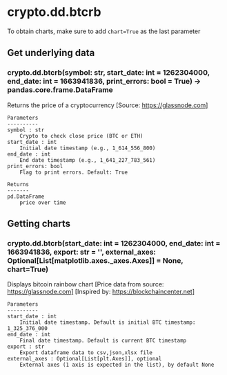 # crypto.dd.btcrb

To obtain charts, make sure to add `chart=True` as the last parameter

## Get underlying data 
### crypto.dd.btcrb(symbol: str, start_date: int = 1262304000, end_date: int = 1663941836, print_errors: bool = True) -> pandas.core.frame.DataFrame

Returns the price of a cryptocurrency
    [Source: https://glassnode.com]

    Parameters
    ----------
    symbol : str
        Crypto to check close price (BTC or ETH)
    start_date : int
        Initial date timestamp (e.g., 1_614_556_800)
    end_date : int
        End date timestamp (e.g., 1_641_227_783_561)
    print_errors: bool
        Flag to print errors. Default: True

    Returns
    -------
    pd.DataFrame
        price over time

## Getting charts 
### crypto.dd.btcrb(start_date: int = 1262304000, end_date: int = 1663941836, export: str = '', external_axes: Optional[List[matplotlib.axes._axes.Axes]] = None, chart=True)

Displays bitcoin rainbow chart
    [Price data from source: https://glassnode.com]
    [Inspired by: https://blockchaincenter.net]

    Parameters
    ----------
    start_date : int
        Initial date timestamp. Default is initial BTC timestamp: 1_325_376_000
    end_date : int
        Final date timestamp. Default is current BTC timestamp
    export : str
        Export dataframe data to csv,json,xlsx file
    external_axes : Optional[List[plt.Axes]], optional
        External axes (1 axis is expected in the list), by default None
